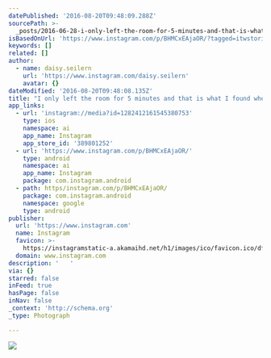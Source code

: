 ```yaml
---
datePublished: '2016-08-20T09:48:09.288Z'
sourcePath: >-
  _posts/2016-06-28-i-only-left-the-room-for-5-minutes-and-that-is-what-i-found.md
isBasedOnUrl: 'https://www.instagram.com/p/BHMCxEAjaOR/?tagged=itwstories'
keywords: []
related: []
author:
  - name: daisy.seilern
    url: 'https://www.instagram.com/daisy.seilern'
    avatar: {}
dateModified: '2016-08-20T09:48:08.135Z'
title: "I only left the room for 5 minutes and that is what I found when I came back - 4 happy Kids and such a mess \uD83D\uDC37\uD83D\uDC37\uD83D\uDC37\uD83D\uDC37  "
app_links:
  - url: 'instagram://media?id=1282412161545380753'
    type: ios
    namespace: ai
    app_name: Instagram
    app_store_id: '389801252'
  - url: 'https://www.instagram.com/p/BHMCxEAjaOR/'
    type: android
    namespace: ai
    app_name: Instagram
    package: com.instagram.android
  - path: https/instagram.com/p/BHMCxEAjaOR/
    package: com.instagram.android
    namespace: google
    type: android
publisher:
  url: 'https://www.instagram.com'
  name: Instagram
  favicon: >-
    https://instagramstatic-a.akamaihd.net/h1/images/ico/favicon.ico/dfa85bb1fd63.ico
  domain: www.instagram.com
description: '   '
via: {}
starred: false
inFeed: true
hasPage: false
inNav: false
_context: 'http://schema.org'
_type: Photograph

---
```

![   ](https://imgflo.herokuapp.com/graph/vahj1ThiexotieMo/9ad0b62ec6d87120d87503c8c90fe0c8/croprotate.jpg?cropheight=482&cropwidth=640&degrees=0&input=https%3A%2F%2Fscontent.cdninstagram.com%2Ft51.2885-15%2Fs640x640%2Fsh0.08%2Fe35%2F13437160_1364792506881905_1569690580_n.jpg%3Fig_cache_key%3DMTI4MjQxMjE2MTU0NTM4MDc1Mw%253D%253D.2&x=0&y=79)
